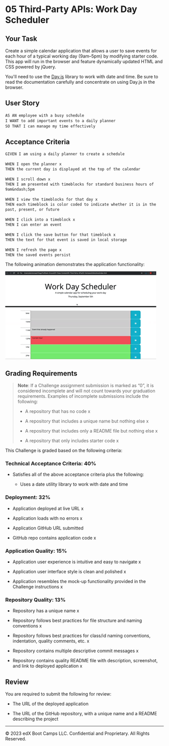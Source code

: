 # 05 Third-Party APIs: Work Day Scheduler

## Your Task

Create a simple calendar application that allows a user to save events for each hour of a typical working day (9am&ndash;5pm) by modifying starter code. This app will run in the browser and feature dynamically updated HTML and CSS powered by jQuery.

You'll need to use the [Day.js](https://day.js.org/en/) library to work with date and time. Be sure to read the documentation carefully and concentrate on using Day.js in the browser.

## User Story

```md
AS AN employee with a busy schedule
I WANT to add important events to a daily planner
SO THAT I can manage my time effectively
```

## Acceptance Criteria

```
GIVEN I am using a daily planner to create a schedule

WHEN I open the planner x
THEN the current day is displayed at the top of the calendar

WHEN I scroll down x
THEN I am presented with timeblocks for standard business hours of 9am&ndash;5pm

WHEN I view the timeblocks for that day x
THEN each timeblock is color coded to indicate whether it is in the past, present, or future

WHEN I click into a timeblock x
THEN I can enter an event

WHEN I click the save button for that timeblock x
THEN the text for that event is saved in local storage

WHEN I refresh the page x
THEN the saved events persist
```

The following animation demonstrates the application functionality:

<!-- @TODO: create ticket to review/update image) -->
![A user clicks on slots on the color-coded calendar and edits the events.](./Assets/05-third-party-apis-homework-demo.gif)

## Grading Requirements

> **Note**: If a Challenge assignment submission is marked as “0”, it is considered incomplete and will not count towards your graduation requirements. Examples of incomplete submissions include the following:
>
> * A repository that has no code x
>
> * A repository that includes a unique name but nothing else x
>
> * A repository that includes only a README file but nothing else x
>
> * A repository that only includes starter code x

This Challenge is graded based on the following criteria:

### Technical Acceptance Criteria: 40%

* Satisfies all of the above acceptance criteria plus the following:

  * Uses a date utility library to work with date and time

### Deployment: 32%

* Application deployed at live URL x

* Application loads with no errors x

* Application GitHub URL submitted 

* GitHub repo contains application code x

### Application Quality: 15%

* Application user experience is intuitive and easy to navigate x

* Application user interface style is clean and polished x

* Application resembles the mock-up functionality provided in the Challenge instructions x

### Repository Quality: 13%

* Repository has a unique name x

* Repository follows best practices for file structure and naming conventions x

* Repository follows best practices for class/id naming conventions, indentation, quality comments, etc. x

* Repository contains multiple descriptive commit messages x

* Repository contains quality README file with description, screenshot, and link to deployed application x

## Review

You are required to submit the following for review:

* The URL of the deployed application

* The URL of the GitHub repository, with a unique name and a README describing the project

- - -
© 2023 edX Boot Camps LLC. Confidential and Proprietary. All Rights Reserved.
